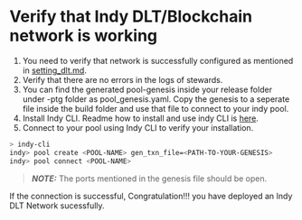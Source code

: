 # Verify that Indy DLT/Blockchain network is working
1. You need to verify that network is successfully configured as mentioned in [setting_dlt.md](./setting_dlt.md).
2. Verify that there are no errors in the logs of stewards.
2. You can find the generated pool-genesis inside your release folder under <organization>-ptg folder as pool_genesis.yaml. Copy the genesis to a seperate file inside the build folder and use that file to connect to your indy pool.
3. Install Indy CLI. Readme how to install and use indy CLI is [here](https://github.com/hyperledger/indy-sdk/tree/master/cli).
4. Connect to your pool using Indy CLI to verify your installation.
```bash
> indy-cli
indy> pool create <POOL-NAME> gen_txn_file=<PATH-TO-YOUR-GENESIS>
indy> pool connect <POOL-NAME>
```

> **_NOTE:_** The ports mentioned in the genesis file should be open.

If the connection is successful, Congratulation!!! you have deployed an Indy DLT Network sucessfully.
